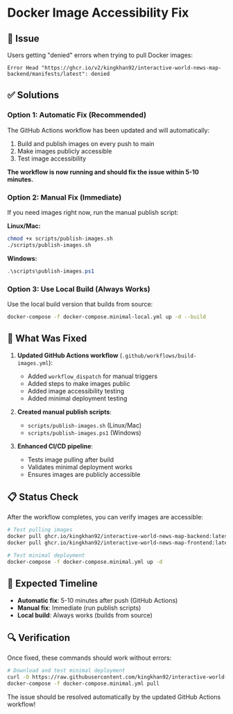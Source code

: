 # Docker Image Accessibility Fix

## 🚨 Issue
Users getting "denied" errors when trying to pull Docker images:
```
Error Head "https://ghcr.io/v2/kingkhan92/interactive-world-news-map-backend/manifests/latest": denied
```

## ✅ Solutions

### Option 1: Automatic Fix (Recommended)
The GitHub Actions workflow has been updated and will automatically:
1. Build and publish images on every push to main
2. Make images publicly accessible
3. Test image accessibility

**The workflow is now running and should fix the issue within 5-10 minutes.**

### Option 2: Manual Fix (Immediate)
If you need images right now, run the manual publish script:

**Linux/Mac:**
```bash
chmod +x scripts/publish-images.sh
./scripts/publish-images.sh
```

**Windows:**
```powershell
.\scripts\publish-images.ps1
```

### Option 3: Use Local Build (Always Works)
Use the local build version that builds from source:
```bash
docker-compose -f docker-compose.minimal-local.yml up -d --build
```

## 🔧 What Was Fixed

1. **Updated GitHub Actions workflow** (`.github/workflows/build-images.yml`):
   - Added `workflow_dispatch` for manual triggers
   - Added steps to make images public
   - Added image accessibility testing
   - Added minimal deployment testing

2. **Created manual publish scripts**:
   - `scripts/publish-images.sh` (Linux/Mac)
   - `scripts/publish-images.ps1` (Windows)

3. **Enhanced CI/CD pipeline**:
   - Tests image pulling after build
   - Validates minimal deployment works
   - Ensures images are publicly accessible

## 📋 Status Check

After the workflow completes, you can verify images are accessible:

```bash
# Test pulling images
docker pull ghcr.io/kingkhan92/interactive-world-news-map-backend:latest
docker pull ghcr.io/kingkhan92/interactive-world-news-map-frontend:latest

# Test minimal deployment
docker-compose -f docker-compose.minimal.yml up -d
```

## 🎯 Expected Timeline

- **Automatic fix**: 5-10 minutes after push (GitHub Actions)
- **Manual fix**: Immediate (run publish scripts)
- **Local build**: Always works (builds from source)

## 🔍 Verification

Once fixed, these commands should work without errors:
```bash
# Download and test minimal deployment
curl -O https://raw.githubusercontent.com/kingkhan92/interactive-world-news-map/main/docker-compose.minimal.yml
docker-compose -f docker-compose.minimal.yml pull
```

The issue should be resolved automatically by the updated GitHub Actions workflow!